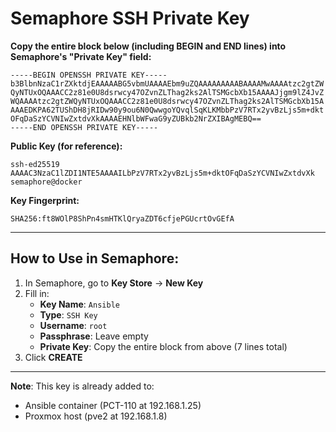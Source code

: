 # Semaphore SSH Private Key

**Copy the entire block below (including BEGIN and END lines) into Semaphore's "Private Key" field:**

```
-----BEGIN OPENSSH PRIVATE KEY-----
b3BlbnNzaC1rZXktdjEAAAAABG5vbmUAAAAEbm9uZQAAAAAAAAABAAAAMwAAAAtzc2gtZW
QyNTUxOQAAACC2z81e0U8dsrwcy47OZvnZLThag2ks2AlTSMGcbXb15AAAAJjgm9lZ4JvZ
WQAAAAtzc2gtZWQyNTUxOQAAACC2z81e0U8dsrwcy47OZvnZLThag2ks2AlTSMGcbXb15A
AAAEDKPA62TUShDH8jRIDw90y9ou6N0QwwgoYQvqlSqKLKMbbPzV7RTx2yvBzLjs5m+dkt
OFqDaSzYCVNIwZxtdvXkAAAAEHNlbWFwaG9yZUBkb2NrZXIBAgMEBQ==
-----END OPENSSH PRIVATE KEY-----
```

**Public Key (for reference):**
```
ssh-ed25519 AAAAC3NzaC1lZDI1NTE5AAAAILbPzV7RTx2yvBzLjs5m+dktOFqDaSzYCVNIwZxtdvXk semaphore@docker
```

**Key Fingerprint:**
```
SHA256:ft8WOlP8ShPn4smHTKlQryaZDT6cfjePGUcrtOvGEfA
```

---

## How to Use in Semaphore:

1. In Semaphore, go to **Key Store** → **New Key**
2. Fill in:
   - **Key Name**: `Ansible`
   - **Type**: `SSH Key`
   - **Username**: `root`
   - **Passphrase**: Leave empty
   - **Private Key**: Copy the entire block from above (7 lines total)
3. Click **CREATE**

---

**Note**: This key is already added to:
- Ansible container (PCT-110 at 192.168.1.25)
- Proxmox host (pve2 at 192.168.1.8)

